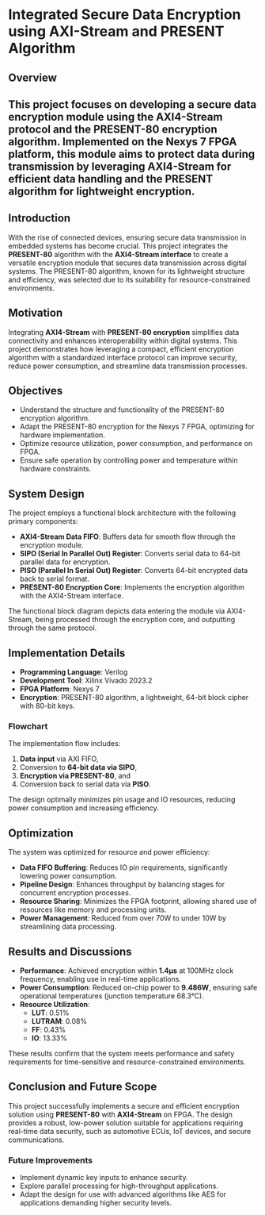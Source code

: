 
# Integrated Secure Data Encryption using AXI-Stream and PRESENT Algorithm

## Overview
This project focuses on developing a secure data encryption module using the **AXI4-Stream protocol** and the **PRESENT-80 encryption algorithm**. Implemented on the **Nexys 7 FPGA platform**, this module aims to protect data during transmission by leveraging AXI4-Stream for efficient data handling and the PRESENT algorithm for lightweight encryption.
---

## Introduction
With the rise of connected devices, ensuring secure data transmission in embedded systems has become crucial. This project integrates the **PRESENT-80** algorithm with the **AXI4-Stream interface** to create a versatile encryption module that secures data transmission across digital systems. The PRESENT-80 algorithm, known for its lightweight structure and efficiency, was selected due to its suitability for resource-constrained environments.

## Motivation
Integrating **AXI4-Stream** with **PRESENT-80 encryption** simplifies data connectivity and enhances interoperability within digital systems. This project demonstrates how leveraging a compact, efficient encryption algorithm with a standardized interface protocol can improve security, reduce power consumption, and streamline data transmission processes.

## Objectives
- Understand the structure and functionality of the PRESENT-80 encryption algorithm.
- Adapt the PRESENT-80 encryption for the Nexys 7 FPGA, optimizing for hardware implementation.
- Optimize resource utilization, power consumption, and performance on FPGA.
- Ensure safe operation by controlling power and temperature within hardware constraints.

## System Design
The project employs a functional block architecture with the following primary components:

- **AXI4-Stream Data FIFO**: Buffers data for smooth flow through the encryption module.
- **SIPO (Serial In Parallel Out) Register**: Converts serial data to 64-bit parallel data for encryption.
- **PISO (Parallel In Serial Out) Register**: Converts 64-bit encrypted data back to serial format.
- **PRESENT-80 Encryption Core**: Implements the encryption algorithm with the AXI4-Stream interface.

The functional block diagram depicts data entering the module via AXI4-Stream, being processed through the encryption core, and outputting through the same protocol.

## Implementation Details
- **Programming Language**: Verilog
- **Development Tool**: Xilinx Vivado 2023.2
- **FPGA Platform**: Nexys 7
- **Encryption**: PRESENT-80 algorithm, a lightweight, 64-bit block cipher with 80-bit keys.

### Flowchart
The implementation flow includes:
1. **Data input** via AXI FIFO,
2. Conversion to **64-bit data via SIPO**,
3. **Encryption via PRESENT-80**, and
4. Conversion back to serial data via **PISO**.

The design optimally minimizes pin usage and IO resources, reducing power consumption and increasing efficiency.

## Optimization
The system was optimized for resource and power efficiency:

- **Data FIFO Buffering**: Reduces IO pin requirements, significantly lowering power consumption.
- **Pipeline Design**: Enhances throughput by balancing stages for concurrent encryption processes.
- **Resource Sharing**: Minimizes the FPGA footprint, allowing shared use of resources like memory and processing units.
- **Power Management**: Reduced from over 70W to under 10W by streamlining data processing.

## Results and Discussions
- **Performance**: Achieved encryption within **1.4µs** at 100MHz clock frequency, enabling use in real-time applications.
- **Power Consumption**: Reduced on-chip power to **9.486W**, ensuring safe operational temperatures (junction temperature 68.3°C).
- **Resource Utilization**:
  - **LUT**: 0.51%
  - **LUTRAM**: 0.08%
  - **FF**: 0.43%
  - **IO**: 13.33%

These results confirm that the system meets performance and safety requirements for time-sensitive and resource-constrained environments.

## Conclusion and Future Scope
This project successfully implements a secure and efficient encryption solution using **PRESENT-80** with **AXI4-Stream** on FPGA. The design provides a robust, low-power solution suitable for applications requiring real-time data security, such as automotive ECUs, IoT devices, and secure communications.

### Future Improvements
- Implement dynamic key inputs to enhance security.
- Explore parallel processing for high-throughput applications.
- Adapt the design for use with advanced algorithms like AES for applications demanding higher security levels.
